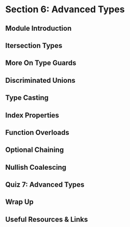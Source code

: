 # Section 6: Advanced Types

## Module Introduction

## Itersection Types

## More On Type Guards

## Discriminated Unions

## Type Casting

## Index Properties

## Function Overloads

## Optional Chaining

## Nullish Coalescing

## Quiz 7: Advanced Types

## Wrap Up

## Useful Resources & Links
